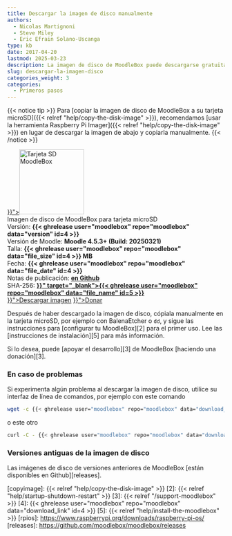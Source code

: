 ```yaml
---
title: Descargar la imagen de disco manualmente
authors:
  - Nicolas Martignoni
  - Steve Miley
  - Eric Efrain Solano-Uscanga
type: kb
date: 2017-04-20
lastmod: 2025-03-23
description: La imagen de disco de MoodleBox puede descargarse gratuitamente desde esta página.
slug: descargar-la-imagen-disco
categories_weight: 3
categories:
  - Primeros pasos
---
```


{{< notice tip >}}
Para [copiar la imagen de disco de MoodleBox a su tarjeta microSD]({{< relref "help/copy-the-disk-image" >}}), recomendamos [usar la herramienta Raspberry Pi Imager]({{< relref "help/copy-the-disk-image" >}}) en lugar de descargar la imagen de abajo y copiarla manualmente.
{{< /notice >}}

<div class="downloads row gx-0">
  <div class="image-icon text-center col-sm-3">
    <a class="piwik_download" href="{{< ghrelease user="moodlebox" repo="moodlebox" data="download_link" id=4 >}}"><img alt="Tarjeta SD MoodleBox" src="/img/media/moodlebox-sdcard.png" width="150" height="150"></a>
  </div>
  <div class="image-info col-sm-9">
    <div class="image-description">
      Imagen de disco de MoodleBox para tarjeta microSD
    </div>
    <div class="image-details">
      Versión: <strong>{{< ghrelease user="moodlebox" repo="moodlebox" data="version" id=4 >}}</strong>
    </div>
    <div class="image-details">
      Versión de Moodle: <strong>Moodle 4.5.3+ (Build: 20250321)</strong>
    </div>
    <div class="image-details">
      Talla: <strong>{{< ghrelease user="moodlebox" repo="moodlebox" data="file_size" id=4 >}} MB</strong>
    </div>
    <div class="image-details">
      Fecha: <strong>{{< ghrelease user="moodlebox" repo="moodlebox" data="file_date" id=4 >}}</strong>
    </div>
    <div class="image-details">
      Notas de publicación: <strong><a href="https://github.com/moodlebox/moodlebox/blob/main/CHANGELOG.md" target="_blank">en Github</a></strong>
    </div>
    <div class="image-details">
      SHA-256: <strong><a href="{{< ghrelease user="moodlebox" repo="moodlebox" data="download_link" id=5 >}}" target="_blank">{{< ghrelease user="moodlebox" repo="moodlebox" data="file_name" id=5 >}}</a></strong>
    </div>
    <div class="image-download-links">
      <a class="btn dl-zip piwik_download" href="{{< ghrelease user="moodlebox" repo="moodlebox" data="download_link" id=4 >}}"><i class="fa fa-download" aria-hidden="true"></i>Descargar imagen</a>
      <a class="btn" href="{{< relref "/support-moodlebox" >}}"><i class="fa fa-heart" aria-hidden="true"></i>Donar</a>
    </div>
  </div>
</div>

Después de haber descargado la imagen de disco, cópiala manualmente en la tarjeta microSD, por ejemplo con BalenaEtcher o `dd`, y sigue las instrucciones para [configurar tu MoodleBox][2] para el primer uso. Lee las [instrucciones de instalación][5] para más información.

Si lo desea, puede [apoyar el desarrollo][3] de MoodleBox [haciendo una donación][3].

### En caso de problemas

Si experimenta algún problema al descargar la imagen de disco, utilice su interfaz de línea de comandos, por ejemplo con este comando

```bash
wget -c {{< ghrelease user="moodlebox" repo="moodlebox" data="download_link" id=4 >}}
```

o este otro

```bash
curl -C - {{< ghrelease user="moodlebox" repo="moodlebox" data="download_link" id=4 >}}
```

### Versiones antiguas de la imagen de disco

Las imágenes de disco de versiones anteriores de MoodleBox [están disponibles en Github][releases].

 [copyimage]: {{< relref "help/copy-the-disk-image" >}}
 [2]: {{< relref "help/startup-shutdown-restart" >}}
 [3]: {{< relref "/support-moodlebox" >}}
 [4]: {{< ghrelease user="moodlebox" repo="moodlebox" data="download_link" id=4 >}}
 [5]: {{< relref "help/install-the-moodlebox" >}}
 [rpios]: https://www.raspberrypi.org/downloads/raspberry-pi-os/
 [releases]: https://github.com/moodlebox/moodlebox/releases

